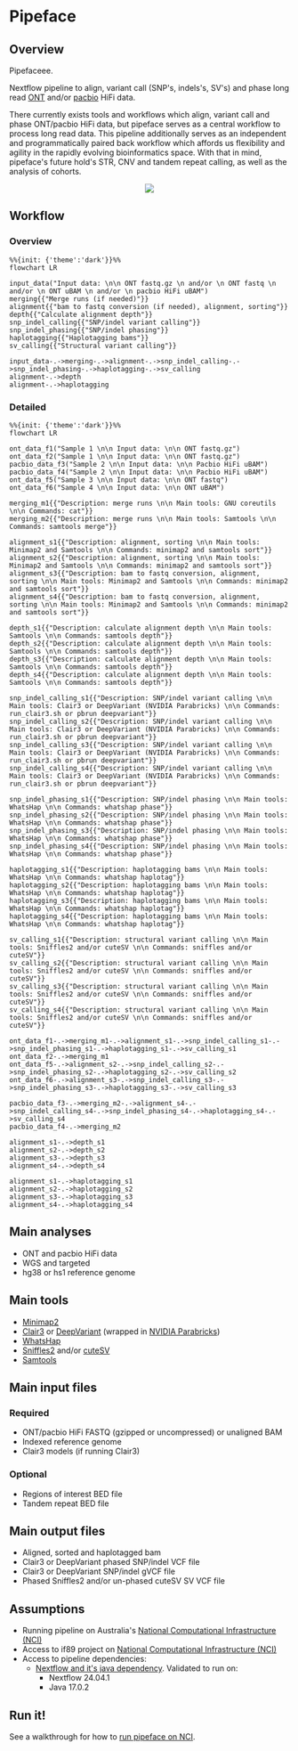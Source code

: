 # Pipeface

## Overview

Pipefaceee.

Nextflow pipeline to align, variant call (SNP's, indels's, SV's) and phase long read [ONT](https://nanoporetech.com/) and/or [pacbio](https://www.pacb.com/) HiFi data.

There currently exists tools and workflows which align, variant call and phase ONT/pacbio HiFi data, but pipeface serves as a central workflow to process long read data. This pipeline additionally serves as an independent and programmatically paired back workflow which affords us flexibility and agility in the rapidly evolving bioinformatics space. With that in mind, pipeface's future hold's STR, CNV and tandem repeat calling, as well as the analysis of cohorts.

<p align="center">
    <img src="./images/pipeface.png">

## Workflow

### Overview

```mermaid
%%{init: {'theme':'dark'}}%%
flowchart LR

input_data("Input data: \n\n ONT fastq.gz \n and/or \n ONT fastq \n and/or \n ONT uBAM \n and/or \n pacbio HiFi uBAM")
merging{{"Merge runs (if needed)"}}
alignment{{"bam to fastq conversion (if needed), alignment, sorting"}}
depth{{"Calculate alignment depth"}}
snp_indel_calling{{"SNP/indel variant calling"}}
snp_indel_phasing{{"SNP/indel phasing"}}
haplotagging{{"Haplotagging bams"}}
sv_calling{{"Structural variant calling"}}

input_data-.->merging-.->alignment-.->snp_indel_calling-.->snp_indel_phasing-.->haplotagging-.->sv_calling
alignment-.->depth
alignment-.->haplotagging

```

### Detailed

```mermaid
%%{init: {'theme':'dark'}}%%
flowchart LR

ont_data_f1("Sample 1 \n\n Input data: \n\n ONT fastq.gz")
ont_data_f2("Sample 1 \n\n Input data: \n\n ONT fastq.gz")
pacbio_data_f3("Sample 2 \n\n Input data: \n\n Pacbio HiFi uBAM")
pacbio_data_f4("Sample 2 \n\n Input data: \n\n Pacbio HiFi uBAM")
ont_data_f5("Sample 3 \n\n Input data: \n\n ONT fastq")
ont_data_f6("Sample 4 \n\n Input data: \n\n ONT uBAM")

merging_m1{{"Description: merge runs \n\n Main tools: GNU coreutils \n\n Commands: cat"}}
merging_m2{{"Description: merge runs \n\n Main tools: Samtools \n\n Commands: samtools merge"}}

alignment_s1{{"Description: alignment, sorting \n\n Main tools: Minimap2 and Samtools \n\n Commands: minimap2 and samtools sort"}}
alignment_s2{{"Description: alignment, sorting \n\n Main tools: Minimap2 and Samtools \n\n Commands: minimap2 and samtools sort"}}
alignment_s3{{"Description: bam to fastq conversion, alignment, sorting \n\n Main tools: Minimap2 and Samtools \n\n Commands: minimap2 and samtools sort"}}
alignment_s4{{"Description: bam to fastq conversion, alignment, sorting \n\n Main tools: Minimap2 and Samtools \n\n Commands: minimap2 and samtools sort"}}

depth_s1{{"Description: calculate alignment depth \n\n Main tools: Samtools \n\n Commands: samtools depth"}}
depth_s2{{"Description: calculate alignment depth \n\n Main tools: Samtools \n\n Commands: samtools depth"}}
depth_s3{{"Description: calculate alignment depth \n\n Main tools: Samtools \n\n Commands: samtools depth"}}
depth_s4{{"Description: calculate alignment depth \n\n Main tools: Samtools \n\n Commands: samtools depth"}}

snp_indel_calling_s1{{"Description: SNP/indel variant calling \n\n Main tools: Clair3 or DeepVariant (NVIDIA Parabricks) \n\n Commands: run_clair3.sh or pbrun deepvariant"}}
snp_indel_calling_s2{{"Description: SNP/indel variant calling \n\n Main tools: Clair3 or DeepVariant (NVIDIA Parabricks) \n\n Commands: run_clair3.sh or pbrun deepvariant"}}
snp_indel_calling_s3{{"Description: SNP/indel variant calling \n\n Main tools: Clair3 or DeepVariant (NVIDIA Parabricks) \n\n Commands: run_clair3.sh or pbrun deepvariant"}}
snp_indel_calling_s4{{"Description: SNP/indel variant calling \n\n Main tools: Clair3 or DeepVariant (NVIDIA Parabricks) \n\n Commands: run_clair3.sh or pbrun deepvariant"}}

snp_indel_phasing_s1{{"Description: SNP/indel phasing \n\n Main tools: WhatsHap \n\n Commands: whatshap phase"}}
snp_indel_phasing_s2{{"Description: SNP/indel phasing \n\n Main tools: WhatsHap \n\n Commands: whatshap phase"}}
snp_indel_phasing_s3{{"Description: SNP/indel phasing \n\n Main tools: WhatsHap \n\n Commands: whatshap phase"}}
snp_indel_phasing_s4{{"Description: SNP/indel phasing \n\n Main tools: WhatsHap \n\n Commands: whatshap phase"}}

haplotagging_s1{{"Description: haplotagging bams \n\n Main tools: WhatsHap \n\n Commands: whatshap haplotag"}}
haplotagging_s2{{"Description: haplotagging bams \n\n Main tools: WhatsHap \n\n Commands: whatshap haplotag"}}
haplotagging_s3{{"Description: haplotagging bams \n\n Main tools: WhatsHap \n\n Commands: whatshap haplotag"}}
haplotagging_s4{{"Description: haplotagging bams \n\n Main tools: WhatsHap \n\n Commands: whatshap haplotag"}}

sv_calling_s1{{"Description: structural variant calling \n\n Main tools: Sniffles2 and/or cuteSV \n\n Commands: sniffles and/or cuteSV"}}
sv_calling_s2{{"Description: structural variant calling \n\n Main tools: Sniffles2 and/or cuteSV \n\n Commands: sniffles and/or cuteSV"}}
sv_calling_s3{{"Description: structural variant calling \n\n Main tools: Sniffles2 and/or cuteSV \n\n Commands: sniffles and/or cuteSV"}}
sv_calling_s4{{"Description: structural variant calling \n\n Main tools: Sniffles2 and/or cuteSV \n\n Commands: sniffles and/or cuteSV"}}

ont_data_f1-.->merging_m1-.->alignment_s1-.->snp_indel_calling_s1-.->snp_indel_phasing_s1-.->haplotagging_s1-.->sv_calling_s1
ont_data_f2-.->merging_m1
ont_data_f5-.->alignment_s2-.->snp_indel_calling_s2-.->snp_indel_phasing_s2-.->haplotagging_s2-.->sv_calling_s2
ont_data_f6-.->alignment_s3-.->snp_indel_calling_s3-.->snp_indel_phasing_s3-.->haplotagging_s3-.->sv_calling_s3

pacbio_data_f3-.->merging_m2-.->alignment_s4-.->snp_indel_calling_s4-.->snp_indel_phasing_s4-.->haplotagging_s4-.->sv_calling_s4
pacbio_data_f4-.->merging_m2

alignment_s1-.->depth_s1
alignment_s2-.->depth_s2
alignment_s3-.->depth_s3
alignment_s4-.->depth_s4

alignment_s1-.->haplotagging_s1
alignment_s2-.->haplotagging_s2
alignment_s3-.->haplotagging_s3
alignment_s4-.->haplotagging_s4

```

## Main analyses

- ONT and pacbio HiFi data
- WGS and targeted
- hg38 or hs1 reference genome

## Main tools

- [Minimap2](https://github.com/lh3/minimap2)
- [Clair3](https://github.com/HKU-BAL/Clair3) or [DeepVariant](https://github.com/google/deepvariant) (wrapped in [NVIDIA Parabricks](https://docs.nvidia.com/clara/parabricks/latest/))
- [WhatsHap](https://github.com/whatshap/whatshap)
- [Sniffles2](https://github.com/fritzsedlazeck/Sniffles) and/or [cuteSV](https://github.com/tjiangHIT/cuteSV)
- [Samtools](https://github.com/samtools/samtools)

## Main input files

### Required

- ONT/pacbio HiFi FASTQ (gzipped or uncompressed) or unaligned BAM
- Indexed reference genome
- Clair3 models (if running Clair3)

### Optional

- Regions of interest BED file
- Tandem repeat BED file

## Main output files

- Aligned, sorted and haplotagged bam
- Clair3 or DeepVariant phased SNP/indel VCF file
- Clair3 or DeepVariant SNP/indel gVCF file
- Phased Sniffles2 and/or un-phased cuteSV SV VCF file

## Assumptions

- Running pipeline on Australia's [National Computational Infrastructure (NCI)](https://nci.org.au/)
- Access to if89 project on [National Computational Infrastructure (NCI)](https://nci.org.au/)
- Access to pipeline dependencies:
    - [Nextflow and it's java dependency](https://nf-co.re/docs/usage/installation). Validated to run on:
        - Nextflow 24.04.1
        - Java 17.0.2

## Run it!

See a walkthrough for how to [run pipeface on NCI](./docs/run_on_nci.md).

